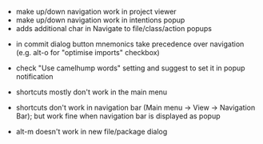  + make up/down navigation work in project viewer
 + make up/down navigation work in intentions popup
 + adds additional char in Navigate to file/class/action popups
 
 - in commit dialog button mnemonics take precedence over navigation (e.g. alt-o for "optimise imports" checkbox)
 - check "Use camelhump words" setting and suggest to set it in popup notification
 
 - shortcuts mostly don't work in the main menu
 - shortcuts don't work in navigation bar (Main menu -> View -> Navigation Bar);
   but work fine when navigation bar is displayed as popup 
 - alt-m doesn't work in new file/package dialog
 